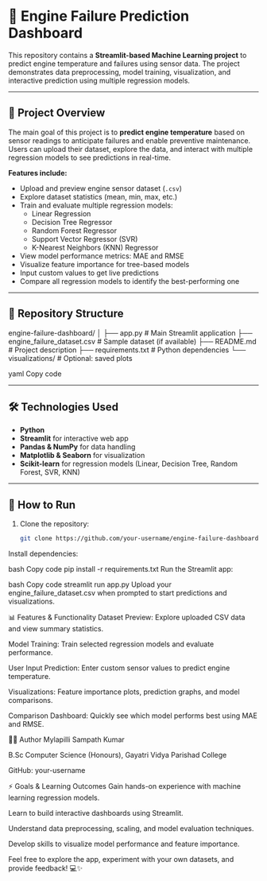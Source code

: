 # 🚗 Engine Failure Prediction Dashboard

This repository contains a **Streamlit-based Machine Learning project** to predict engine temperature and failures using sensor data. The project demonstrates data preprocessing, model training, visualization, and interactive prediction using multiple regression models.

---

## 📌 Project Overview

The main goal of this project is to **predict engine temperature** based on sensor readings to anticipate failures and enable preventive maintenance. Users can upload their dataset, explore the data, and interact with multiple regression models to see predictions in real-time.

**Features include:**
- Upload and preview engine sensor dataset (`.csv`)  
- Explore dataset statistics (mean, min, max, etc.)  
- Train and evaluate multiple regression models:
  - Linear Regression  
  - Decision Tree Regressor  
  - Random Forest Regressor  
  - Support Vector Regressor (SVR)  
  - K-Nearest Neighbors (KNN) Regressor  
- View model performance metrics: MAE and RMSE  
- Visualize feature importance for tree-based models  
- Input custom values to get live predictions  
- Compare all regression models to identify the best-performing one  

---

## 📁 Repository Structure
engine-failure-dashboard/
│
├── app.py # Main Streamlit application
├── engine_failure_dataset.csv # Sample dataset (if available)
├── README.md # Project description
├── requirements.txt # Python dependencies
└── visualizations/ # Optional: saved plots

yaml
Copy code

---

## 🛠️ Technologies Used
- **Python**  
- **Streamlit** for interactive web app  
- **Pandas & NumPy** for data handling  
- **Matplotlib & Seaborn** for visualization  
- **Scikit-learn** for regression models (Linear, Decision Tree, Random Forest, SVR, KNN)  

---

## 🚀 How to Run

1. Clone the repository:
   ```bash
   git clone https://github.com/your-username/engine-failure-dashboard.git
Install dependencies:

bash
Copy code
pip install -r requirements.txt
Run the Streamlit app:

bash
Copy code
streamlit run app.py
Upload your engine_failure_dataset.csv when prompted to start predictions and visualizations.

📊 Features & Functionality
Dataset Preview: Explore uploaded CSV data and view summary statistics.

Model Training: Train selected regression models and evaluate performance.

User Input Prediction: Enter custom sensor values to predict engine temperature.

Visualizations: Feature importance plots, prediction graphs, and model comparisons.

Comparison Dashboard: Quickly see which model performs best using MAE and RMSE.

👨‍💻 Author
Mylapilli Sampath Kumar

B.Sc Computer Science (Honours), Gayatri Vidya Parishad College

GitHub: your-username

⚡ Goals & Learning Outcomes
Gain hands-on experience with machine learning regression models.

Learn to build interactive dashboards using Streamlit.

Understand data preprocessing, scaling, and model evaluation techniques.

Develop skills to visualize model performance and feature importance.

Feel free to explore the app, experiment with your own datasets, and provide feedback! 💻✨
